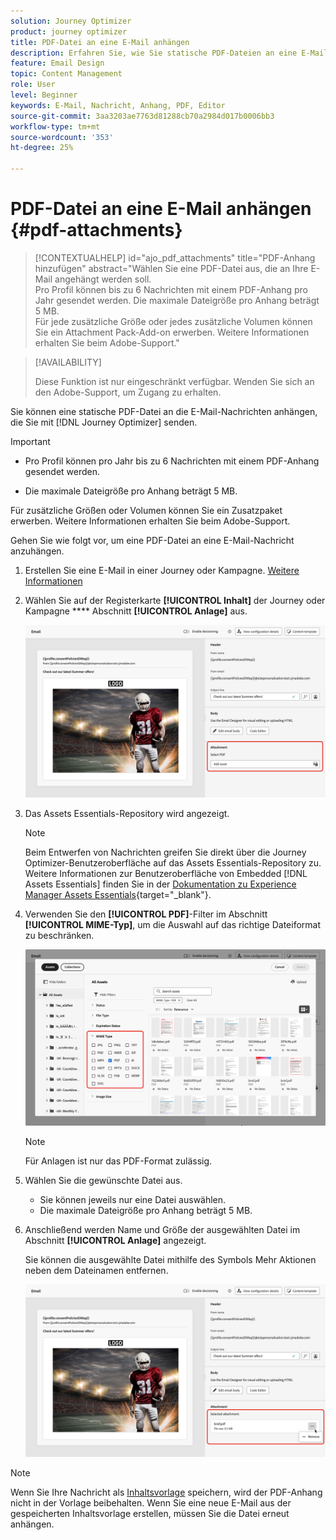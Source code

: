 ```yaml
---
solution: Journey Optimizer
product: journey optimizer
title: PDF-Datei an eine E-Mail anhängen
description: Erfahren Sie, wie Sie statische PDF-Dateien an eine E-Mail anhängen
feature: Email Design
topic: Content Management
role: User
level: Beginner
keywords: E-Mail, Nachricht, Anhang, PDF, Editor
source-git-commit: 3aa3203ae7763d81288cb70a2984d017b0006bb3
workflow-type: tm+mt
source-wordcount: '353'
ht-degree: 25%

---
```


# PDF-Datei an eine E-Mail anhängen {#pdf-attachments}

>[!CONTEXTUALHELP]
>id="ajo_pdf_attachments"
>title="PDF-Anhang hinzufügen"
>abstract="Wählen Sie eine PDF-Datei aus, die an Ihre E-Mail angehängt werden soll.</br>Pro Profil können bis zu 6 Nachrichten mit einem PDF-Anhang pro Jahr gesendet werden. Die maximale Dateigröße pro Anhang beträgt 5 MB.</br>Für jede zusätzliche Größe oder jedes zusätzliche Volumen können Sie ein Attachment Pack-Add-on erwerben. Weitere Informationen erhalten Sie beim Adobe-Support."

>[!AVAILABILITY]
>
>Diese Funktion ist nur eingeschränkt verfügbar. Wenden Sie sich an den Adobe-Support, um Zugang zu erhalten.

Sie können eine statische PDF-Datei an die E-Mail-Nachrichten anhängen, die Sie mit [!DNL Journey Optimizer] senden.

>[!IMPORTANT]
>
>* Pro Profil können pro Jahr bis zu 6 Nachrichten mit einem PDF-Anhang gesendet werden.
>
>* Die maximale Dateigröße pro Anhang beträgt 5 MB.
>
>Für zusätzliche Größen oder Volumen können Sie ein Zusatzpaket erwerben. Weitere Informationen erhalten Sie beim Adobe-Support.

Gehen Sie wie folgt vor, um eine PDF-Datei an eine E-Mail-Nachricht anzuhängen.

1. Erstellen Sie eine E-Mail in einer Journey oder Kampagne. [Weitere Informationen](create-email.md)

1. Wählen Sie auf der Registerkarte **[!UICONTROL Inhalt]** der Journey oder Kampagne **** Abschnitt **[!UICONTROL Anlage]** aus.

   ![](assets/email-select-pdf.png)

1. Das Assets Essentials-Repository wird angezeigt.

   >[!NOTE]
   >
   >Beim Entwerfen von Nachrichten greifen Sie direkt über die Journey Optimizer-Benutzeroberfläche auf das Assets Essentials-Repository zu. Weitere Informationen zur Benutzeroberfläche von Embedded [!DNL Assets Essentials] finden Sie in der [Dokumentation zu Experience Manager Assets Essentials](https://experienceleague.adobe.com/docs/experience-manager-assets-essentials/help/introduction.html?lang=de){target="_blank"}.

1. Verwenden Sie den **[!UICONTROL PDF]**-Filter im Abschnitt **[!UICONTROL MIME-Typ]**, um die Auswahl auf das richtige Dateiformat zu beschränken.

   ![](assets/email-assets-pdf.png)

   >[!NOTE]
   >
   >Für Anlagen ist nur das PDF-Format zulässig.

1. Wählen Sie die gewünschte Datei aus.

   * Sie können jeweils nur eine Datei auswählen.
   * Die maximale Dateigröße pro Anhang beträgt 5 MB.

1. Anschließend werden Name und Größe der ausgewählten Datei im Abschnitt **[!UICONTROL Anlage]** angezeigt.

   Sie können die ausgewählte Datei mithilfe des Symbols Mehr Aktionen neben dem Dateinamen entfernen.

   ![](assets/email-remove-attachment.png)

>[!NOTE]
>
>Wenn Sie Ihre Nachricht als [Inhaltsvorlage](../content-management/create-content-templates.md) speichern, wird der PDF-Anhang nicht in der Vorlage beibehalten. Wenn Sie eine neue E-Mail aus der gespeicherten Inhaltsvorlage erstellen, müssen Sie die Datei erneut anhängen.
